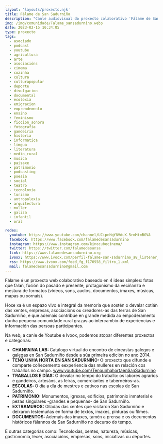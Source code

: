 ```yaml
---
layout: 'layouts/proxecto.njk'
title: Fálame de San Sadurniño
description: "Canle audiovisual do proxecto colaborativo 'Fálame de San Sadurniño'."
img: /img/comunidade/Falame_sansadurnino.webp
date: 2023-02-15 10:34:05
type: proxecto
tags:
  - asociado
  - podcast
  - youtube
  - agricultura
  - arte
  - asociacións
  - cinema
  - cozinha
  - cultura
  - culturapopular
  - deporte
  - divulgacion
  - documental
  - ecoloxia
  - emigracion
  - emprendemento
  - ensino
  - feminismo
  - ficcion_sonora
  - fotografia
  - gandeiria
  - historia
  - informatica
  - lingua
  - literatura
  - medio_rural
  - musica
  - paisaxe
  - patrimonio
  - podcasting
  - poesia
  - social
  - teatro
  - tecnoloxia
  - turismo
  - antropoloxia
  - arquitectura
  - muller
  - galiza
  - infantil
  - oral

redes:
  youtube: https://www.youtube.com/channel/UCipnHqY8VduX-5rmMtmBGVA
  facebook: https://www.facebook.com/falamedesansadurnino
  instagram: https://www.instagram.com/kinocubecinema/
  twitter: https://twitter.com/falamedesansa
  link: https://www.falamedesansadurnino.org 
  ivoox: https://www.ivoox.com/perfil-falame-san-sadurnino_a8_listener_859736_1.html
  rss: https://www.ivoox.com/feed_fg_f170958_filtro_1.xml
  mail: falamedesansadurnino@gmail.com
---
```


Fálame é un proxecto web colaborativo baseado en 4 ideas simples: fotos que
falan, fusión do pasado e presente, protagonismo da veciñanza e mestura de
formatos (vídeos, sons, audios, documentos, imaxes, músicas, mapas ou xornais).

Hoxe xa é un espazo vivo e integral da memoria que sostén o devalar cotián das
xentes, empresas, asociacións ou creadores-as das terras de San Sadurniño, e que
ademais contribúe en grande medida ao empoderamento dunha pequena comunidade
rural grazas ao intercambio de experiencias e información das persoas
participantes.

Na web, a canle de Youtube e Ivoox, podemos atopar diferentes proxectos e
categorías:

- **CHANFAINA LAB:** Catálogo virtual do encontro de cineastas galegos e galegas
  en San Sadurniño desde a súa primeira edición no ano 2014.
- **TEÑO UNHA HORTA EN SAN SADURNIÑO:** O proxecto que difunde e comparte
  coñecemento eexperiencia das mulleres en relación cos traballos no campo.
  www.youtube.com/TenounhahortaenSanSadurnino
- **TRABALLOS E DÍAS:** O devalar no tempo do traballo: os labores agrarios e
  gandeiros, artesáns, as feiras, comerciantes e taberneiros-as.
- **ESCOLAS:** O día a día de mestres e cativos nas escolas de San Sadurniño.
- **PATRIMONIO:** Monumentos, igrexas, edificios, patrimonio inmaterial e pezas
  singulares -grandes e pequenas- de San Sadurniño.
- **EXTRAMUROS:** Olladas das xentes que visitaron San Sadurniño e deixaron
  testemuñas en forma de textos, imaxes, pinturas ou filmes.
- **DOCUMENTOS:** Ademais das imaxes, tamén a prensa e os documentos históricos
  fálannos de San Sadurniño no decurso do tempo.

E outras categorías como: Tecnoloxías, xentes, natureza, músicas, gastronomía,
lecer, asociacións, empresas, sons, iniciativas ou deportes.

